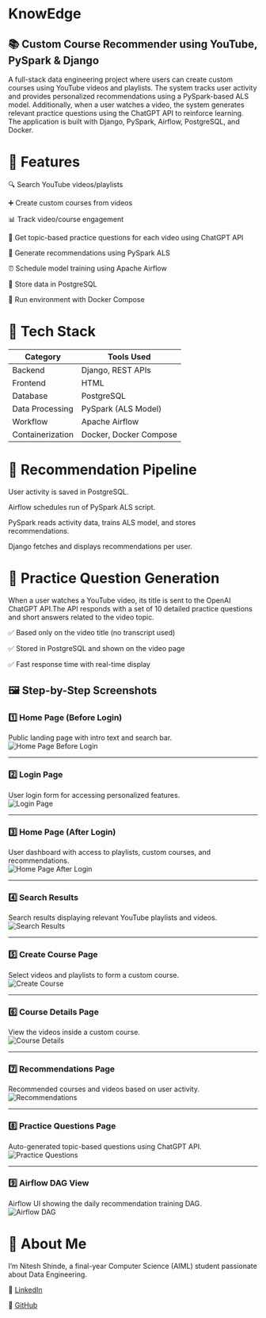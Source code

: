#  KnowEdge
## 📚 Custom Course Recommender using YouTube, PySpark & Django
A full-stack data engineering project where users can create custom courses using YouTube videos and playlists. The system tracks user activity and provides personalized recommendations using a PySpark-based ALS model. Additionally, when a user watches a video, the system generates relevant practice questions using the ChatGPT API to reinforce learning. The application is built with Django, PySpark, Airflow, PostgreSQL, and Docker.


# 🚀 Features
🔍 Search YouTube videos/playlists

➕ Create custom courses from videos

📊 Track video/course engagement

🧠 Get topic-based practice questions for each video using ChatGPT API

🤖 Generate recommendations using PySpark ALS

⏰ Schedule model training using Apache Airflow

🐘 Store data in PostgreSQL

🐳 Run environment with Docker Compose

# 🧰 Tech Stack

| Category         | Tools Used                    |
|------------------|-------------------------------|
| Backend          | Django, REST APIs             |
| Frontend         | HTML                          |
| Database         | PostgreSQL                    |
| Data Processing  | PySpark (ALS Model)           |
| Workflow         | Apache Airflow                |
| Containerization | Docker, Docker Compose        |

# 🤖 Recommendation Pipeline

User activity is saved in PostgreSQL.

Airflow schedules run of PySpark ALS script.

PySpark reads activity data, trains ALS model, and stores recommendations.

Django fetches and displays recommendations per user.


# 💬 Practice Question Generation

When a user watches a YouTube video, its title is sent to the OpenAI ChatGPT API.The API responds with a set of 10 detailed practice questions and short answers related to the video topic.

✅ Based only on the video title (no transcript used)

✅ Stored in PostgreSQL and shown on the video page

✅ Fast response time with real-time display

## 🖼 Step-by-Step Screenshots

### 1️⃣ Home Page (Before Login)
Public landing page with intro text and search bar.  
![Home Page Before Login](screenshots/1_home_before_login.png)

---

### 2️⃣ Login Page
User login form for accessing personalized features.  
![Login Page](screenshots/2_login.png)

---

### 3️⃣ Home Page (After Login)
User dashboard with access to playlists, custom courses, and recommendations.  
![Home Page After Login](screenshots/3_home_after_login.png)

---

### 4️⃣ Search Results
Search results displaying relevant YouTube playlists and videos.  
![Search Results](screenshots/4_search_results.png)

---

### 5️⃣ Create Course Page
Select videos and playlists to form a custom course.  
![Create Course](screenshots/5_create_course.png)

---

### 6️⃣ Course Details Page
View the videos inside a custom course.  
![Course Details](screenshots/6_course_details.png)

---

### 7️⃣ Recommendations Page
Recommended courses and videos based on user activity.  
![Recommendations](screenshots/7_recommendations.png)

---

### 8️⃣ Practice Questions Page
Auto-generated topic-based questions using ChatGPT API.  
![Practice Questions](screenshots/9_practice_questions.png)

---

### 9️⃣ Airflow DAG View
Airflow UI showing the daily recommendation training DAG.  
![Airflow DAG](screenshots/8_airflow_dag.png)



# 🧠 About Me

I’m Nitesh Shinde, a final-year Computer Science (AIML) student passionate about Data Engineering.

🔗 [LinkedIn](https://www.linkedin.com/in/nitesh-shinde-04ba482b4/)

💼 [GitHub](https://github.com/Niteshshinde999/)
